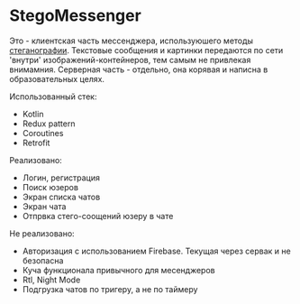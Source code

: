 # StegoMessenger


Это - клиентская часть мессенджера, используюшего методы [стеганографии](https://ru.wikipedia.org/wiki/%D0%A1%D1%82%D0%B5%D0%B3%D0%B0%D0%BD%D0%BE%D0%B3%D1%80%D0%B0%D1%84%D0%B8%D1%8F). Текстовые сообщения и картинки передаются по сети 'внутри' изображений-контейнеров, тем самым не привлекая внимамния.
Серверная часть - отдельно, она корявая и написна в образовательных целях.

Использованный стек:
- Kotlin
- Redux pattern
- Coroutines
- Retrofit

Реализовано:
+ Логин, регистрация
+ Поиск юзеров
+ Экран списка чатов
+ Экран чата
+ Отпрвка стего-соощений юзеру в чате

Не реализовано:
- Авторизация с использованием Firebase. Текущая через сервак и не безопасна
- Куча функционала привычного для месенджеров
- Rtl, Night Mode
- Подгрузка чатов по тригеру, а не по таймеру
